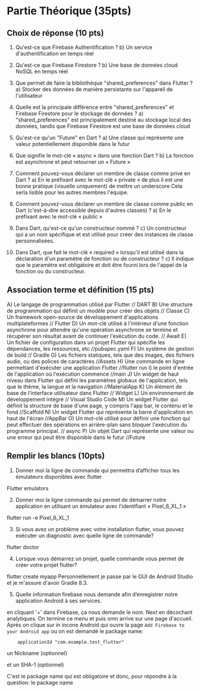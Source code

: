# Partie Théorique (35pts)

## Choix de réponse (10 pts)

1. Qu'est-ce que Firebase Authentification ?
   b) Un service d'authentification en temps réel

2. Qu'est-ce que Firebase Firestore ?
   b) Une base de données cloud NoSQL en temps réel

3. Que permet de faire la bibliothèque "shared_preferences" dans Flutter ?
   a) Stocker des données de manière persistante sur l'appareil de l'utilisateur

4. Quelle est la principale différence entre "shared_preferences" et Firebase Firestore pour le
   stockage de données ?
   a) "shared_preferences" est principalement destiné au stockage local des données, tandis que
   Firebase Firestore est une base de données cloud
5. Qu'est-ce qu'un "Future" en Dart ?
   a) Une classe qui représente une valeur potentiellement disponible dans le futur
6. Que signifie le mot-clé « async » dans une fonction Dart ?
   b) La fonction est asynchrone et peut retourner un « Future »
7. Comment pouvez-vous déclarer un membre de classe comme privé en Dart ?
   a) En le préfixant avec le mot-clé « private »
   de plus il est une bonne pratique (visuelle uniquement) de mettre un underscore Cela serla lisible pour les autres membres l'équipe.
8. Comment pouvez-vous déclarer un membre de classe comme public en Dart (c'est-à-dire
   accessible depuis d'autres classes) ?
   a) En le préfixant avec le mot-clé « public »
9. Dans Dart, qu'est-ce qu'un constructeur nommé ?
   c) Un constructeur qui a un nom spécifique et est utilisé pour créer des instances de classe
   personnalisées.
10. Dans Dart, que fait le mot-clé « required » lorsqu'il est utilisé dans la déclaration d'un
    paramètre de fonction ou de constructeur ?
    c) Il indique que le paramètre est obligatoire et doit être fourni lors de l'appel de la fonction ou
    du constructeur.

## Association terme et définition (15 pts)

A) Le langage de programmation utilisé par Flutter // DART
B) Une structure de programmation qui définit un
modèle pour créer des objets // Classe
C) Un framework open-source de développement
d'applications multiplateformes // Flutter
D) Un mot-clé utilisé à l'intérieur d'une fonction
asynchrone pour attendre qu'une opération
asynchrone se termine et récupérer son résultat avant
de continuer l'exécution du code. // Await
E) Un fichier de configuration dans un projet Flutter qui
spécifie les dépendances, les ressources, etc //pubspec.yaml
F) Un système de gestion de build // Gradle
G) Les fichiers statiques, tels que des images, des
fichiers audio, ou des polices de caractères //Assets
H) Une commande en ligne permettant d'exécuter une
application Flutter //flutter run
I) le point d'entrée de l'application où l'exécution
commence //main
J) Un widget de haut niveau dans Flutter qui défini les
paramètres globaux de l'application, tels que le thème,
la langue et la navigation //MaterialApp
K) Un élément de base de l'interface utilisateur dans
Flutter // Widget
L) Un environnement de développement intégré // Visual Studio Code
M) Un widget Flutter qui définit la structure de base
d'une page, y compris l'app bar, le contenu et le fond //Scaffold
N) Un widget Flutter qui représente la barre
d'application en haut de l'écran //AppBar
O) Un mot-clé utilisé pour définir une fonction qui peut
effectuer des opérations en arrière-plan sans bloquer
l'exécution du programme principal. // async
P) Un objet Dart qui représente une valeur ou une
erreur qui peut être disponible dans le futur //Future

## Remplir les blancs (10pts)

1. Donner moi la ligne de commande qui permettra d’afficher tous les émulateurs
   disponibles avec flutter

Flutter emulators

2. Donner moi la ligne commande qui permet de démarrer notre application en utilisant
   un émulateur avec l’identifiant « Pixel_6_XL_1 »

flutter run -e Pixel_6_XL_1

3. Si vous avez un problème avec votre installation flutter, vous pouvez exécuter un
   diagnostic avec quelle ligne de commande?

flutter doctor

4. Lorsque vous démarrez un projet, quelle commande vous permet de créer votre projet
   flutter?

flutter create myapp
Personnellement je passe par le GUI de Android Studio et je m'assure d'avoir Gradle 8.3.

5. Quelle information firebase nous demande afin d’enregistrer notre application Android
   à ses services.

en cliquant '+' dans Firebase, ça nous demande le nom. Next en décochant analytiques. On termine ce menu et puis omn arrive sur une page d'accueil. Après on clique sur in incone Android qui ouvre la page `Add Firebase to your Android app` ou on est demandé le package name:

        applicationId "com.example.test_flutter"

un Nickname (optionnel)

et un SHA-1 (optionnel)

C'est le package name qui est obligatoire et donc, pour répondre à la question: le package name
